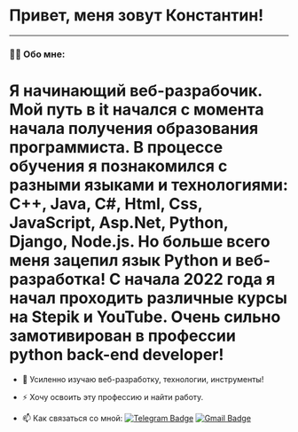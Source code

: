 # Привет, меня зовут Константин!

---

### :man_technologist: Обо мне:

# Я начинающий веб-разрабочик. Мой путь в it начался с момента начала получения образования программиста. В процессе обучения я познакомился с разными языками и технологиями: C++, Java, C#, Html, Css, JavaScript, Asp.Net, Python, Django, Node.js. Но больше всего меня зацепил язык Python и веб-разработка! C начала 2022 года я начал проходить различные курсы на Stepik и YouTube. Очень сильно замотивирован в профессии python back-end developer!

- :telescope: Усиленно изучаю веб-разработку, технологии, инструменты!

- :zap: Хочу освоить эту профессию и найти работу.

- :mailbox: Как связаться со мной: [![Telegram Badge](https://img.shields.io/badge/-Telegram-blue?style=flat%logo=Telegram%logoColor=white)](https://t.me/wizyao) [![Gmail Badge](https://img.shields.io/badge/-Gmail-red?style=flat%logo=Gmail%logoColor=white)](mailto:kostya4py@gmail.com)
